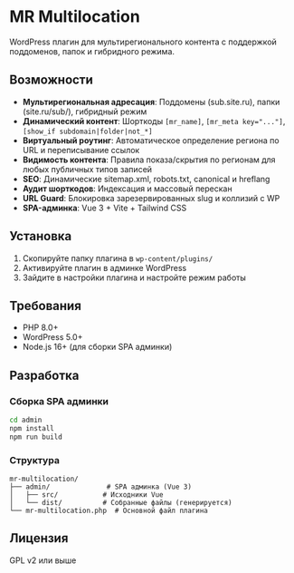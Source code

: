 # MR Multilocation

WordPress плагин для мультирегионального контента с поддержкой поддоменов, папок и гибридного режима.

## Возможности

- **Мультирегиональная адресация**: Поддомены (sub.site.ru), папки (site.ru/sub/), гибридный режим
- **Динамический контент**: Шорткоды `[mr_name]`, `[mr_meta key="..."]`, `[show_if subdomain|folder|not_*]`
- **Виртуальный роутинг**: Автоматическое определение региона по URL и переписывание ссылок
- **Видимость контента**: Правила показа/скрытия по регионам для любых публичных типов записей
- **SEO**: Динамические sitemap.xml, robots.txt, canonical и hreflang
- **Аудит шорткодов**: Индексация и массовый перескан
- **URL Guard**: Блокировка зарезервированных slug и коллизий с WP
- **SPA-админка**: Vue 3 + Vite + Tailwind CSS

## Установка

1. Скопируйте папку плагина в `wp-content/plugins/`
2. Активируйте плагин в админке WordPress
3. Зайдите в настройки плагина и настройте режим работы

## Требования

- PHP 8.0+
- WordPress 5.0+
- Node.js 16+ (для сборки SPA админки)

## Разработка

### Сборка SPA админки

```bash
cd admin
npm install
npm run build
```

### Структура

```
mr-multilocation/
├── admin/              # SPA админка (Vue 3)
│   ├── src/           # Исходники Vue
│   └── dist/          # Собранные файлы (генерируется)
└── mr-multilocation.php  # Основной файл плагина
```

## Лицензия

GPL v2 или выше

